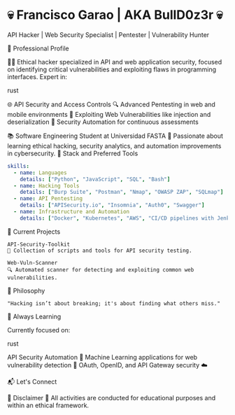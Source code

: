 # 💀 Francisco Garao | AKA BullD0z3r 💀

API Hacker | Web Security Specialist | Pentester | Vulnerability Hunter

💼 Professional Profile

🕵️‍♂️ Ethical hacker specialized in API and web application security, focused on identifying critical vulnerabilities and exploiting flaws in programming interfaces. Expert in:

rust

🌐 API Security and Access Controls
🔍 Advanced Pentesting in web and mobile environments
🧩 Exploiting Web Vulnerabilities like injection and deserialization
🔧 Security Automation for continuous assessments

📚 Software Engineering Student at Universidad FASTA
🧠 Passionate about learning ethical hacking, security analytics, and automation improvements in cybersecurity.
🔧 Stack and Preferred Tools

```yaml
skills:
  - name: Languages
    details: ["Python", "JavaScript", "SQL", "Bash"]
  - name: Hacking Tools
    details: ["Burp Suite", "Postman", "Nmap", "OWASP ZAP", "SQLmap"]
  - name: API Pentesting
    details: ["APISecurity.io", "Insomnia", "Auth0", "Swagger"]
  - name: Infrastructure and Automation
    details: ["Docker", "Kubernetes", "AWS", "CI/CD pipelines with Jenkins"]
```
📂 Current Projects

    API-Security-Toolkit
    🔐 Collection of scripts and tools for API security testing.

    Web-Vuln-Scanner
    🔍 Automated scanner for detecting and exploiting common web vulnerabilities.

📜 Philosophy

    "Hacking isn’t about breaking; it's about finding what others miss."

🚀 Always Learning

Currently focused on:

rust

API Security Automation 🔄
Machine Learning applications for web vulnerability detection 🤖
OAuth, OpenID, and API Gateway security ☁️

📬 Let's Connect

🚨 Disclaimer 🚨
All activities are conducted for educational purposes and within an ethical framework.
